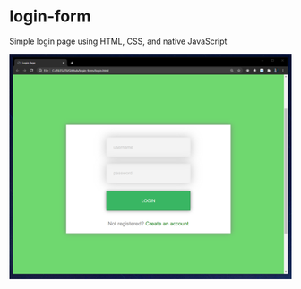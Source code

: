 # login-form
Simple login page using HTML, CSS, and native JavaScript

![Test Image 1](https://github.com/KareemAhmed96/login-form/blob/main/imgs/Screenshot%202021-02-15%20103818.png)
